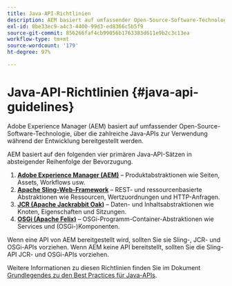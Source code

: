 ```yaml
---
title: Java-API-Richtlinien
description: AEM basiert auf umfassender Open-Source-Software-Technologie, über die zahlreiche Java-APIs zur Verwendung bereitgestellt werden.
exl-id: 0be33ec9-a4c3-4400-99d3-ed8366c5b5f9
source-git-commit: 856266faf4cb99056b1763383d611e9b2c3c13ea
workflow-type: tm+mt
source-wordcount: '179'
ht-degree: 97%

---
```


# Java-API-Richtlinien {#java-api-guidelines}

Adobe Experience Manager (AEM) basiert auf umfassender Open-Source-Software-Technologie, über die zahlreiche Java-APIs zur Verwendung während der Entwicklung bereitgestellt werden.

AEM basiert auf den folgenden vier primären Java-API-Sätzen in absteigender Reihenfolge der Bevorzugung.

1. **[Adobe Experience Manager (AEM)](https://experienceleague.adobe.com/docs/experience-manager-cloud-service-javadoc/index.html)** – Produktabstraktionen wie Seiten, Assets, Workflows usw.
1. **[Apache Sling-Web-Framework](https://sling.apache.org/apidocs/sling11/)** – REST- und ressourcenbasierte Abstraktionen wie Ressourcen, Wertzuordnungen und HTTP-Anfragen.
1. **[JCR (Apache Jackrabbit Oak)](http://jackrabbit.apache.org/oak/docs/oak_api/overview.html)** – Daten- und Inhaltsabstraktionen wie Knoten, Eigenschaften und Sitzungen.
1. **[OSGi (Apache Felix)](https://felix.apache.org)** – OSGi-Programm-Container-Abstraktionen wie Services und (OSGi-)Komponenten.

Wenn eine API von AEM bereitgestellt wird, sollten Sie sie Sling-, JCR- und OSGi-APIs vorziehen. Wenn AEM keine API bereitstellt, sollten Sie die Sling-API JCR- und OSGi-APIs vorziehen.

Weitere Informationen zu diesen Richtlinien finden Sie im Dokument [Grundlegendes zu den Best Practices für Java-APIs](https://experienceleague.adobe.com/docs/experience-manager-learn/foundation/development/understand-java-api-best-practices.html?lang=de).
